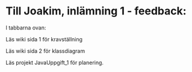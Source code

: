 # Till Joakim, inlämning 1 - feedback: 

I tabbarna ovan: 

Läs wiki sida 1 för kravställning

Läs wiki sida 2 för klassdiagram

Läs projekt JavaUppgift_1 för planering. 
 
